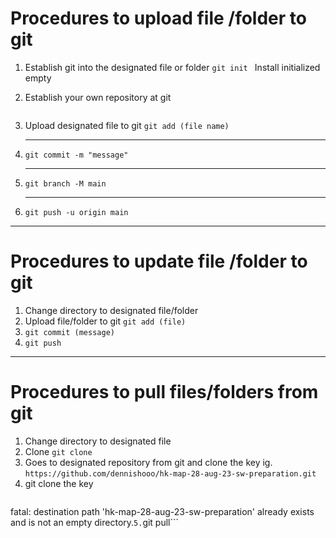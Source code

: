 # Procedures to upload file /folder to git

1. Establish git into the designated file or folder
   ```git init ```
   Install initialized empty 
  
2.  Establish your own repository at git 
    ``````
3.  Upload designated file to git 
    ```git add (file name)```

4. ---
   ```git commit -m "message"```

5. --- 
   ```git branch -M main``` 
6. ---
   ```git push -u origin main```

----------------------------------------------------------------

# Procedures to update file /folder to git

1. Change directory to designated file/folder 
2. Upload file/folder to git
   ```git add (file)```
3. ```git commit (message)```
4. ```git push```

----------------------------------------------------------------

# Procedures to pull files/folders from git

1. Change directory to designated file
2. Clone 
   ```git clone```
3. Goes to designated repository from git and clone the key
   ig. ```https://github.com/dennishooo/hk-map-28-aug-23-sw-preparation.git```
4. git clone the key
    ```git clone https://github.com/dennishooo/hk-map-28-aug-23-sw-preparation.git
fatal: destination path 'hk-map-28-aug-23-sw-preparation' already exists and is not an empty directory.```
5. ```git pull```
